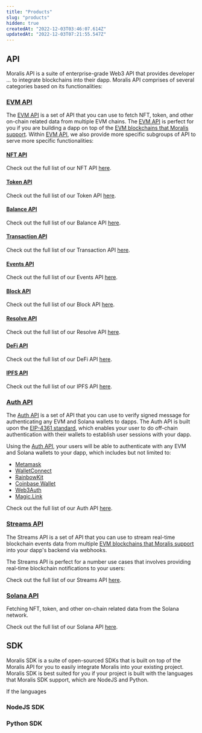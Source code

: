 ```yaml
---
title: "Products"
slug: "products"
hidden: true
createdAt: "2022-12-03T03:46:07.614Z"
updatedAt: "2022-12-03T07:21:55.547Z"
---
```

## API

Moralis API is a suite of enterprise-grade Web3 API that provides developer ... to integrate blockchains into their dapp. Moralis API comprises of several categories based on its functionalities:

### [EVM API](https://docs.moralis.io/docs/evm-api)

The [EVM API](https://docs.moralis.io/docs/evm-api) is a set of API that you can use to fetch NFT, token, and other on-chain related data from multiple EVM chains. The [EVM API](https://docs.moralis.io/docs/evm-api) is perfect for you if you are building a dapp on top of the [EVM blockchains that Moralis support](https://docs.moralis.io/docs/overview#supported-chains). Within [EVM API](https://docs.moralis.io/docs/evm-api), we also provide more specific subgroups of API to serve more specific functionalities:

#### [NFT API](https://docs.moralis.io/docs/nft-api)

Check out the full list of our NFT API [here](https://docs.moralis.io/reference/getwalletnfts).

#### [Token API](https://docs.moralis.io/docs/token-api)

Check out the full list of our Token API [here](https://docs.moralis.io/reference/gettokenprice).

#### [Balance API](https://docs.moralis.io/docs/balance-api)

Check out the full list of our Balance API [here](https://docs.moralis.io/reference/getnativebalance).

#### [Transaction API](https://docs.moralis.io/docs/transaction-api)

Check out the full list of our Transaction API [here](https://docs.moralis.io/reference/getwallettransactions).

#### [Events API](https://docs.moralis.io/docs/events-api)

Check out the full list of our Events API [here](https://docs.moralis.io/reference/getcontractlogs).

#### [Block API](https://docs.moralis.io/docs/block-api)

Check out the full list of our Block API [here](https://docs.moralis.io/reference/getblock).

#### [Resolve API](https://docs.moralis.io/docs/resolve-api)

Check out the full list of our Resolve API [here](https://docs.moralis.io/reference/resolveaddress).

#### [DeFi API](https://docs.moralis.io/docs/defi-api)

Check out the full list of our DeFi API [here](https://docs.moralis.io/reference/getpairreserves).

#### [IPFS API](https://docs.moralis.io/docs/ipfs-api)

Check out the full list of our IPFS API [here](https://docs.moralis.io/reference/uploadfolder).

### [Auth API](https://docs.moralis.io/docs/auth-api)

The [Auth API](https://docs.moralis.io/docs/auth-api) is a set of API that you can use to verify signed message for authenticating any EVM and Solana wallets to dapps. The Auth API is built upon the [EIP-4361 standard](https://eips.ethereum.org/EIPS/eip-4361), which enables your user to do off-chain authentication with their wallets to establish user sessions with your dapp.

Using the [Auth API](https://docs.moralis.io/docs/auth-api), your users will be able to authenticate with any EVM and Solana wallets to your dapp, which includes but not limited to:

- [Metamask](https://docs.moralis.io/docs/sign-in-with-metamask)
- [WalletConnect](https://docs.moralis.io/docs/sign-in-with-walletconnect)
- [RainbowKit](https://docs.moralis.io/docs/sign-in-with-rainbowkit)
- [Coinbase Wallet](https://docs.moralis.io/docs/sign-in-with-coinbase-wallet)
- [Web3Auth](https://docs.moralis.io/docs/sign-in-with-web3authio)
- [Magic.Link](https://docs.moralis.io/docs/sign-in-with-magiclink)

Check out the full list of our Auth API [here](https://docs.moralis.io/reference/requestchallengeevm).

### [Streams API](https://docs.moralis.io/docs/streams-api)

The Streams API is a set of API that you can use to stream real-time blockchain events data from multiple [EVM blockchains that Moralis support](https://docs.moralis.io/docs/overview#supported-chains) into your dapp's backend via webhooks. 

The Streams API is perfect for a number use cases that involves providing real-time blockchain notifications to your users:

Check out the full list of our Streams API [here](https://docs.moralis.io/reference/gethistory).

### [Solana API](https://docs.moralis.io/docs/solana-api)

Fetching NFT, token, and other on-chain related data from the Solana network.

Check out the full list of our Solana API [here](https://docs.moralis.io/reference/solbalance).

## SDK

Moralis SDK is a suite of open-sourced SDKs that is built on top of the Moralis API for you to easily integrate Moralis into your existing project. Moralis SDK is best suited for you if your project is built with the languages that Moralis SDK support, which are NodeJS and Python.

If the languages

### NodeJS SDK

### Python SDK